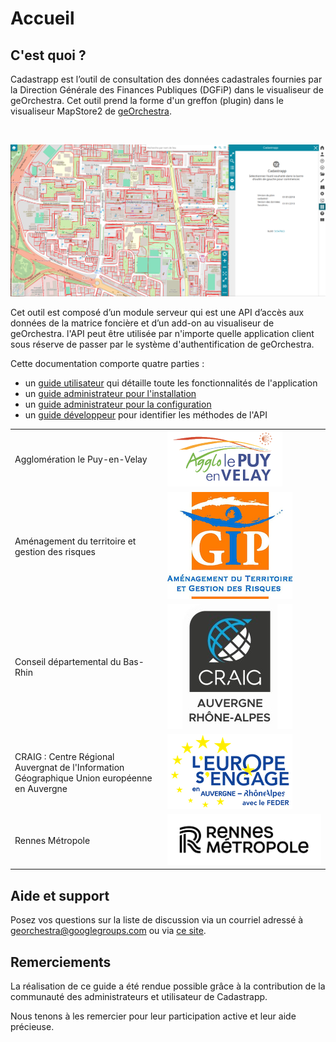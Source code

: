 # Accueil

## C'est quoi ?

Cadastrapp est l’outil de consultation des données cadastrales fournies par la Direction Générale des Finances Publiques (DGFiP) dans le visualiseur de geOrchestra. Cet outil prend la forme d'un greffon (plugin) dans le visualiseur MapStore2 de [geOrchestra](https://www.georchestra.org/).

</br>

![image](./images/accueil_cadastrapp.PNG)

Cet outil est composé d’un module serveur qui est une API d’accès aux données de la matrice foncière et d’un add-on au visualiseur de geOrchestra. l'API peut être utilisée par n'importe quelle application client sous réserve de passer par le système d'authentification de geOrchestra.

Cette documentation comporte quatre parties :

* un [guide utilisateur](/guide_utilisateur/) qui détaille toute les fonctionnalités de l'application
* un [guide administrateur pour l'installation](/guides_techniques/installer/)
* un [guide administrateur pour la configuration](/guides_techniques/administrer/)
* un [guide développeur](/guides_techniques/installer/) pour identifier les méthodes de l'API

|                                                                                              |                                                        |
| -------------------------------------------------------------------------------------------- | ------------------------------------------------------ |
| Agglomération le Puy-en-Velay                                                                | ![image info](./images/logo_lepuy.png)                 |
| Aménagement du territoire et gestion des risques                                             | ![image info](./images/logo_gip_atgeri.png)            |
| Conseil départemental du Bas-Rhin                                                            | ![image info](./images/logo_CRAIG.jpg)                 |
| CRAIG : Centre Régional Auvergnat de l'Information Géographique Union européenne en Auvergne | ![image info](./images/logo_europe_sengage.png)        |
| Rennes Métropole                                                                             | ![image info](./images/logo_rennes_metropole_2023.png) |

## Aide et support

Posez vos questions sur la liste de discussion via un courriel adressé à [georchestra@googlegroups.com](mailto:georchestra@googlegroups.com) ou via [ce site](https://groups.google.com/g/georchestra?hl=fr).

## Remerciements

La réalisation de ce guide a été rendue possible grâce à la contribution de la communauté des administrateurs et utilisateur de Cadastrapp.

Nous tenons à les remercier pour leur participation active et leur aide précieuse.